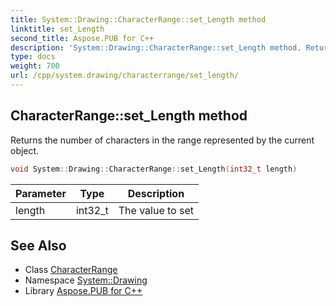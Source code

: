 ```yaml
---
title: System::Drawing::CharacterRange::set_Length method
linktitle: set_Length
second_title: Aspose.PUB for C++
description: 'System::Drawing::CharacterRange::set_Length method. Returns the number of characters in the range represented by the current object in C++.'
type: docs
weight: 700
url: /cpp/system.drawing/characterrange/set_length/
---
```

## CharacterRange::set_Length method


Returns the number of characters in the range represented by the current object.

```cpp
void System::Drawing::CharacterRange::set_Length(int32_t length)
```


| Parameter | Type | Description |
| --- | --- | --- |
| length | int32_t | The value to set |

## See Also

* Class [CharacterRange](../)
* Namespace [System::Drawing](../../)
* Library [Aspose.PUB for C++](../../../)
